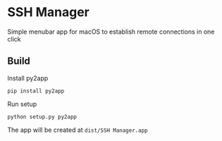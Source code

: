 # SSH Manager
Simple menubar app for macOS to establish remote connections in one click

## Build

Install py2app

   ```
   pip install py2app
   ```
Run setup
   ```
   python setup.py py2app
   ```
The app will be created at `dist/SSH Manager.app`
